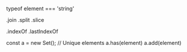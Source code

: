 typeof element === 'string'

.join
.split
.slice

.indexOf
.lastIndexOf

const a = new Set(); // Unique elements
a.has(element)
a.add(element)
